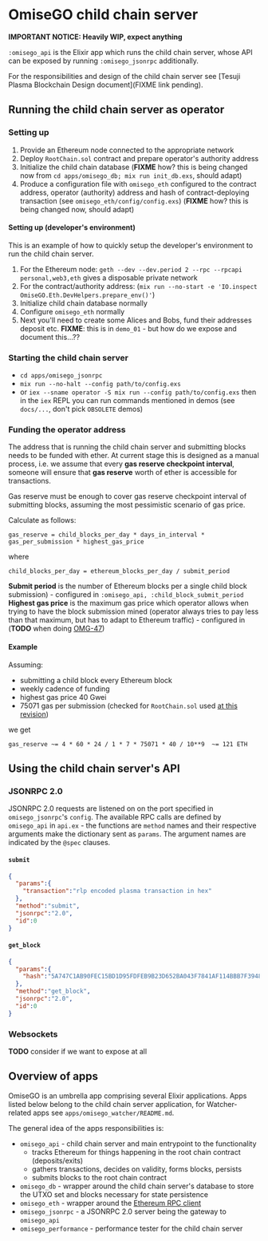 # OmiseGO child chain server

**IMPORTANT NOTICE: Heavily WIP, expect anything**

`:omisego_api` is the Elixir app which runs the child chain server, whose API can be exposed by running `:omisego_jsonrpc` additionally.

For the responsibilities and design of the child chain server see [Tesuji Plasma Blockchain Design document](FIXME link pending).

## Running the child chain server as operator

### Setting up

1. Provide an Ethereum node connected to the appropriate network
2. Deploy `RootChain.sol` contract and prepare operator's authority address
3. Initialize the child chain database (**FIXME** how? this is being changed now from `cd apps/omisego_db; mix run init_db.exs`, should adapt)
4. Produce a configuration file with `omisego_eth` configured to the contract address, operator (authority) address and hash of contract-deploying transaction (see `omisego_eth/config/config.exs`) (**FIXME** how? this is being changed now, should adapt)

#### Setting up (developer's environment)

This is an example of how to quickly setup the developer's environment to run the child chain server.

1. For the Ethereum node: `geth --dev --dev.period 2 --rpc --rpcapi personal,web3,eth` gives a disposable private network
2. For the contract/authority address: (`mix run --no-start -e 'IO.inspect OmiseGO.Eth.DevHelpers.prepare_env()'`)
3. Initialize child chain database normally
3. Configure `omisego_eth` normally
4. Next you'll need to create some Alices and Bobs, fund their addresses deposit etc. **FIXME**: this is in `demo_01` - but how do we expose and document this...??

### Starting the child chain server

  - `cd apps/omisego_jsonrpc`
  - `mix run --no-halt --config path/to/config.exs`
  - or `iex --sname operator -S mix run --config path/to/config.exs` then in the `iex` REPL you can run commands mentioned in demos (see `docs/...`, don't pick `OBSOLETE` demos)

### Funding the operator address

The address that is running the child chain server and submitting blocks needs to be funded with ether.
At current stage this is designed as a manual process, i.e. we assume that every **gas reserve checkpoint interval**, someone will ensure that **gas reserve** worth of ether is accessible for transactions.

Gas reserve must be enough to cover gas reserve checkpoint interval of submitting blocks, assuming the most pessimistic scenario of gas price.

Calculate as follows:

```
gas_reserve = child_blocks_per_day * days_in_interval * gas_per_submission * highest_gas_price
```
where
```
child_blocks_per_day = ethereum_blocks_per_day / submit_period
```
**Submit period** is the number of Ethereum blocks per a single child block submission) - configured in `:omisego_api, :child_block_submit_period`
**Highest gas price** is the maximum gas price which operator allows when trying to have the block submission mined (operator always tries to pay less than that maximum, but has to adapt to Ethereum traffic) - configured in (**TODO** when doing [OMG-47](https://www.pivotaltracker.com/story/show/156037267))

#### Example

Assuming:
- submitting a child block every Ethereum block
- weekly cadence of funding
- highest gas price 40 Gwei
- 75071 gas per submission (checked for `RootChain.sol` used  [at this revision](https://github.com/omisego/omisego/commit/21dfb32fae82a59824aa19bbe7db87ecf33ecd04))

we get
```
gas_reserve ~= 4 * 60 * 24 / 1 * 7 * 75071 * 40 / 10**9  ~= 121 ETH
```

## Using the child chain server's API

### JSONRPC 2.0

JSONRPC 2.0 requests are listened on on the port specified in `omisego_jsonrpc`'s `config`.
The available RPC calls are defined by `omisego_api` in `api.ex` - the functions are `method` names and their respective arguments make the dictionary sent as `params`.
The argument names are indicated by the `@spec` clauses.

#### `submit`

```json
{
  "params":{
    "transaction":"rlp encoded plasma transaction in hex"
  },
  "method":"submit",
  "jsonrpc":"2.0",
  "id":0
}
```

#### `get_block`

```json
{
  "params":{
    "hash":"5A747C1AB90FEC15BD1D95FDFEB9B23D652BA043F7841AF114BBB7F39488B510"
  },
  "method":"get_block",
  "jsonrpc":"2.0",
  "id":0
}
```

### Websockets

**TODO** consider if we want to expose at all

## Overview of apps

OmiseGO is an umbrella app comprising several Elixir applications.
Apps listed below belong to the child chain server application, for Watcher-related apps see `apps/omisego_watcher/README.md`.

The general idea of the apps responsibilities is:
  - `omisego_api` - child chain server and main entrypoint to the functionality
    - tracks Ethereum for things happening in the root chain contract (deposits/exits)
    - gathers transactions, decides on validity, forms blocks, persists
    - submits blocks to the root chain contract
  - `omisego_db` - wrapper around the child chain server's database to store the UTXO set and blocks necessary for state persistence
  - `omisego_eth` - wrapper around the [Ethereum RPC client](https://github.com/exthereum/ethereumex)
  - `omisego_jsonrpc` - a JSONRPC 2.0 server being the gateway to `omisego_api`
  - `omisego_performance` - performance tester for the child chain server
